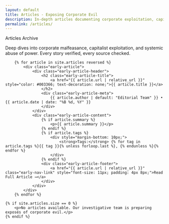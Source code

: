 ```yaml
---
layout: default
title: Articles - Exposing Corporate Evil
description: In-depth articles documenting corporate exploitation, capitalist greed, and systemic abuse of power
permalink: /articles/
---
```


<div class="early-section">
    <div class="early-section-header">Articles Archive</div>
    <div class="early-section-content">
        <p>Deep dives into corporate malfeasance, capitalist exploitation, and systemic abuse of power. Every story verified, every source checked.</p>

        {% for article in site.articles reversed %}
            <div class="early-article">
                <div class="early-article-header">
                    <h2 class="early-article-title">
                        <a href="{{ article.url | relative_url }}" style="color: #003366; text-decoration: none;">{{ article.title }}</a>
                    </h2>
                    <div class="early-article-meta">
                        {{ article.author | default: "Editorial Team" }} • {{ article.date | date: "%B %d, %Y" }}
                    </div>
                </div>
                <div class="early-article-content">
                    {% if article.summary %}
                        <p>{{ article.summary }}</p>
                    {% endif %}
                    {% if article.tags %}
                        <div style="margin-bottom: 10px;">
                            <strong>Tags:</strong> {% for tag in article.tags %}{{ tag }}{% unless forloop.last %}, {% endunless %}{% endfor %}
                        </div>
                    {% endif %}
                    <div class="early-article-footer">
                        <a href="{{ article.url | relative_url }}" class="early-nav-link" style="font-size: 11px; padding: 4px 8px;">Read Full Article →</a>
                    </div>
                </div>
            </div>
        {% endfor %}
    
    {% if site.articles.size == 0 %}
        <p>No articles available. Our investigative team is preparing exposés of corporate evil.</p>
    {% endif %}
</div>